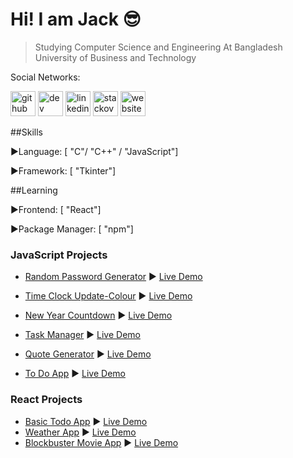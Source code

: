 # Hi! I am Jack :sunglasses:
>Studying Computer Science and Engineering At Bangladesh University of Business and Technology

Social Networks:

[<img src='https://cdn.jsdelivr.net/npm/simple-icons@3.0.1/icons/github.svg' alt='github' height='40'>](https://github.com/jps27CSE)  [<img src='https://cdn.jsdelivr.net/npm/simple-icons@3.0.1/icons/dev-dot-to.svg' alt='dev' height='40'>](https://dev.to/jps27cse)  [<img src='https://cdn.jsdelivr.net/npm/simple-icons@3.0.1/icons/linkedin.svg' alt='linkedin' height='40'>](https://www.linkedin.com/in/jps27CSE/)  [<img src='https://cdn.jsdelivr.net/npm/simple-icons@3.0.1/icons/stackoverflow.svg' alt='stackoverflow' height='40'>](https://stackoverflow.com/users/13438724/jack-pritom-soren)  [<img src='https://cdn.jsdelivr.net/npm/simple-icons@3.0.1/icons/icloud.svg' alt='website' height='40'>](https://jps27cse.github.io/Portfolio-/?fbclid=IwAR34EqaxmzyzzrbQUr7NlLIft8ibyXi6pE2oZRLBqtnm7sw-Q28oJPW5P20)  


##Skills

  :arrow_forward:Language:  [ "C"/ "C++" / "JavaScript"]
  
  :arrow_forward:Framework:  [ "Tkinter"]


##Learning 
 
  :arrow_forward:Frontend:  [ "React"]
  
  :arrow_forward:Package Manager:  [ "npm"]
  
  
  ### JavaScript Projects
- [Random Password Generator](https://github.com/jps27CSE/Random-Password-Generator) :arrow_forward: [Live Demo](https://jps27cse.github.io/Random-Password-Generator/)

- [Time Clock Update-Colour](https://github.com/jps27CSE/Time-Clock-Update-Colour) :arrow_forward: [Live Demo](https://jps27cse.github.io/Time-Clock-Update-Colour/)

- [New Year Countdown](https://github.com/jps27CSE/New-Year-Countdown) :arrow_forward: [Live Demo](https://jps27cse.github.io/New-Year-Countdown/)

- [Task Manager](https://github.com/jps27CSE/Task-Manager) :arrow_forward: [Live Demo](https://jps27cse.github.io/Task-Manager/)

- [Quote Generator](https://github.com/jps27CSE/Quote-Generator) :arrow_forward: [Live Demo](https://jps27cse.github.io/Quote-Generator/)

- [To Do App](https://github.com/jps27CSE/To-Do-App) :arrow_forward: [Live Demo](https://jps27cse.github.io/To-Do-App/)

### React Projects
- [Basic Todo App](https://github.com/jps27CSE/Basic-Todo-React) :arrow_forward: [Live Demo](https://basic-todo-react-01.netlify.app/)
- [Weather App](https://github.com/jps27CSE/Weather-React-App) :arrow_forward: [Live Demo](https://weather-app-jps.netlify.app/)
- [Blockbuster Movie App](https://github.com/jps27CSE/Movie-Database-React-App) :arrow_forward: [Live Demo](https://blockbuster-movie-app.netlify.app/)

